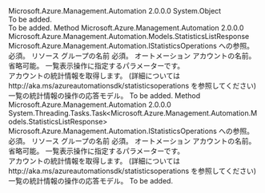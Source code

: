 <Type Name="StatisticsOperationsExtensions" FullName="Microsoft.Azure.Management.Automation.StatisticsOperationsExtensions">
  <TypeSignature Language="C#" Value="public static class StatisticsOperationsExtensions" />
  <TypeSignature Language="ILAsm" Value=".class public auto ansi abstract sealed beforefieldinit StatisticsOperationsExtensions extends System.Object" />
  <TypeSignature Language="DocId" Value="T:Microsoft.Azure.Management.Automation.StatisticsOperationsExtensions" />
  <TypeSignature Language="VB.NET" Value="Public Module StatisticsOperationsExtensions" />
  <TypeSignature Language="F#" Value="type StatisticsOperationsExtensions = class" />
  <AssemblyInfo>
    <AssemblyName>Microsoft.Azure.Management.Automation</AssemblyName>
    <AssemblyVersion>2.0.0.0</AssemblyVersion>
  </AssemblyInfo>
  <Base>
    <BaseTypeName>System.Object</BaseTypeName>
  </Base>
  <Interfaces />
  <Docs>
    <summary>To be added.</summary>
    <remarks>To be added.</remarks>
  </Docs>
  <Members>
    <Member MemberName="List">
      <MemberSignature Language="C#" Value="public static Microsoft.Azure.Management.Automation.Models.StatisticsListResponse List (this Microsoft.Azure.Management.Automation.IStatisticsOperations operations, string resourceGroupName, string automationAccount, Microsoft.Azure.Management.Automation.Models.StatisticsListParameters parameters);" />
      <MemberSignature Language="ILAsm" Value=".method public static hidebysig class Microsoft.Azure.Management.Automation.Models.StatisticsListResponse List(class Microsoft.Azure.Management.Automation.IStatisticsOperations operations, string resourceGroupName, string automationAccount, class Microsoft.Azure.Management.Automation.Models.StatisticsListParameters parameters) cil managed" />
      <MemberSignature Language="DocId" Value="M:Microsoft.Azure.Management.Automation.StatisticsOperationsExtensions.List(Microsoft.Azure.Management.Automation.IStatisticsOperations,System.String,System.String,Microsoft.Azure.Management.Automation.Models.StatisticsListParameters)" />
      <MemberSignature Language="VB.NET" Value="&lt;Extension()&gt;&#xA;Public Function List (operations As IStatisticsOperations, resourceGroupName As String, automationAccount As String, parameters As StatisticsListParameters) As StatisticsListResponse" />
      <MemberSignature Language="F#" Value="static member List : Microsoft.Azure.Management.Automation.IStatisticsOperations * string * string * Microsoft.Azure.Management.Automation.Models.StatisticsListParameters -&gt; Microsoft.Azure.Management.Automation.Models.StatisticsListResponse" Usage="Microsoft.Azure.Management.Automation.StatisticsOperationsExtensions.List (operations, resourceGroupName, automationAccount, parameters)" />
      <MemberType>Method</MemberType>
      <AssemblyInfo>
        <AssemblyName>Microsoft.Azure.Management.Automation</AssemblyName>
        <AssemblyVersion>2.0.0.0</AssemblyVersion>
      </AssemblyInfo>
      <ReturnValue>
        <ReturnType>Microsoft.Azure.Management.Automation.Models.StatisticsListResponse</ReturnType>
      </ReturnValue>
      <Parameters>
        <Parameter Name="operations" Type="Microsoft.Azure.Management.Automation.IStatisticsOperations" RefType="this" />
        <Parameter Name="resourceGroupName" Type="System.String" />
        <Parameter Name="automationAccount" Type="System.String" />
        <Parameter Name="parameters" Type="Microsoft.Azure.Management.Automation.Models.StatisticsListParameters" />
      </Parameters>
      <Docs>
        <param name="operations">
            Microsoft.Azure.Management.Automation.IStatisticsOperations への参照。
            </param>
        <param name="resourceGroupName">
            必須。 リソース グループの名前
            </param>
        <param name="automationAccount">
            必須。 オートメーション アカウントの名前。
            </param>
        <param name="parameters">
            省略可能。 一覧表示操作に指定するパラメーターです。
            </param>
        <summary>
            アカウントの統計情報を取得します。  (詳細については http://aka.ms/azureautomationsdk/statisticsoperations を参照してください)
            </summary>
        <returns>
            一覧の統計情報の操作の応答モデル。
            </returns>
        <remarks>To be added.</remarks>
      </Docs>
    </Member>
    <Member MemberName="ListAsync">
      <MemberSignature Language="C#" Value="public static System.Threading.Tasks.Task&lt;Microsoft.Azure.Management.Automation.Models.StatisticsListResponse&gt; ListAsync (this Microsoft.Azure.Management.Automation.IStatisticsOperations operations, string resourceGroupName, string automationAccount, Microsoft.Azure.Management.Automation.Models.StatisticsListParameters parameters);" />
      <MemberSignature Language="ILAsm" Value=".method public static hidebysig class System.Threading.Tasks.Task`1&lt;class Microsoft.Azure.Management.Automation.Models.StatisticsListResponse&gt; ListAsync(class Microsoft.Azure.Management.Automation.IStatisticsOperations operations, string resourceGroupName, string automationAccount, class Microsoft.Azure.Management.Automation.Models.StatisticsListParameters parameters) cil managed" />
      <MemberSignature Language="DocId" Value="M:Microsoft.Azure.Management.Automation.StatisticsOperationsExtensions.ListAsync(Microsoft.Azure.Management.Automation.IStatisticsOperations,System.String,System.String,Microsoft.Azure.Management.Automation.Models.StatisticsListParameters)" />
      <MemberSignature Language="VB.NET" Value="&lt;Extension()&gt;&#xA;Public Function ListAsync (operations As IStatisticsOperations, resourceGroupName As String, automationAccount As String, parameters As StatisticsListParameters) As Task(Of StatisticsListResponse)" />
      <MemberSignature Language="F#" Value="static member ListAsync : Microsoft.Azure.Management.Automation.IStatisticsOperations * string * string * Microsoft.Azure.Management.Automation.Models.StatisticsListParameters -&gt; System.Threading.Tasks.Task&lt;Microsoft.Azure.Management.Automation.Models.StatisticsListResponse&gt;" Usage="Microsoft.Azure.Management.Automation.StatisticsOperationsExtensions.ListAsync (operations, resourceGroupName, automationAccount, parameters)" />
      <MemberType>Method</MemberType>
      <AssemblyInfo>
        <AssemblyName>Microsoft.Azure.Management.Automation</AssemblyName>
        <AssemblyVersion>2.0.0.0</AssemblyVersion>
      </AssemblyInfo>
      <ReturnValue>
        <ReturnType>System.Threading.Tasks.Task&lt;Microsoft.Azure.Management.Automation.Models.StatisticsListResponse&gt;</ReturnType>
      </ReturnValue>
      <Parameters>
        <Parameter Name="operations" Type="Microsoft.Azure.Management.Automation.IStatisticsOperations" RefType="this" />
        <Parameter Name="resourceGroupName" Type="System.String" />
        <Parameter Name="automationAccount" Type="System.String" />
        <Parameter Name="parameters" Type="Microsoft.Azure.Management.Automation.Models.StatisticsListParameters" />
      </Parameters>
      <Docs>
        <param name="operations">
            Microsoft.Azure.Management.Automation.IStatisticsOperations への参照。
            </param>
        <param name="resourceGroupName">
            必須。 リソース グループの名前
            </param>
        <param name="automationAccount">
            必須。 オートメーション アカウントの名前。
            </param>
        <param name="parameters">
            省略可能。 一覧表示操作に指定するパラメーターです。
            </param>
        <summary>
            アカウントの統計情報を取得します。  (詳細については http://aka.ms/azureautomationsdk/statisticsoperations を参照してください)
            </summary>
        <returns>
            一覧の統計情報の操作の応答モデル。
            </returns>
        <remarks>To be added.</remarks>
      </Docs>
    </Member>
  </Members>
</Type>